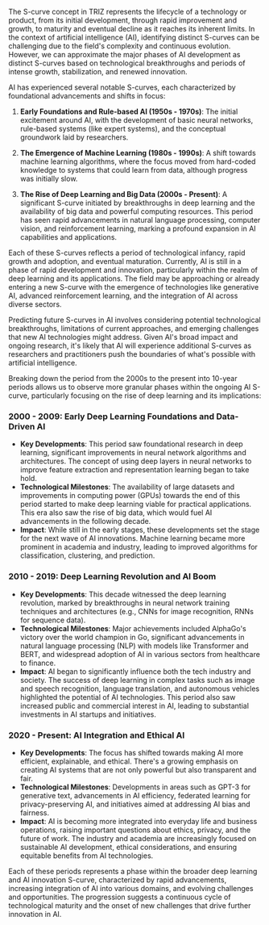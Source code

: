The S-curve concept in TRIZ represents the lifecycle of a technology or product, from its initial development, through rapid improvement and growth, to maturity and eventual decline as it reaches its inherent limits. In the context of artificial intelligence (AI), identifying distinct S-curves can be challenging due to the field's complexity and continuous evolution. However, we can approximate the major phases of AI development as distinct S-curves based on technological breakthroughs and periods of intense growth, stabilization, and renewed innovation. 

AI has experienced several notable S-curves, each characterized by foundational advancements and shifts in focus:

1. **Early Foundations and Rule-based AI (1950s - 1970s)**: The initial excitement around AI, with the development of basic neural networks, rule-based systems (like expert systems), and the conceptual groundwork laid by researchers.

2. **The Emergence of Machine Learning (1980s - 1990s)**: A shift towards machine learning algorithms, where the focus moved from hard-coded knowledge to systems that could learn from data, although progress was initially slow.

3. **The Rise of Deep Learning and Big Data (2000s - Present)**: A significant S-curve initiated by breakthroughs in deep learning and the availability of big data and powerful computing resources. This period has seen rapid advancements in natural language processing, computer vision, and reinforcement learning, marking a profound expansion in AI capabilities and applications.

Each of these S-curves reflects a period of technological infancy, rapid growth and adoption, and eventual maturation. Currently, AI is still in a phase of rapid development and innovation, particularly within the realm of deep learning and its applications. The field may be approaching or already entering a new S-curve with the emergence of technologies like generative AI, advanced reinforcement learning, and the integration of AI across diverse sectors.

Predicting future S-curves in AI involves considering potential technological breakthroughs, limitations of current approaches, and emerging challenges that new AI technologies might address. Given AI's broad impact and ongoing research, it's likely that AI will experience additional S-curves as researchers and practitioners push the boundaries of what's possible with artificial intelligence.

Breaking down the period from the 2000s to the present into 10-year periods allows us to observe more granular phases within the ongoing AI S-curve, particularly focusing on the rise of deep learning and its implications:

### 2000 - 2009: Early Deep Learning Foundations and Data-Driven AI
- **Key Developments**: This period saw foundational research in deep learning,  significant improvements in neural network algorithms and architectures. The concept of using deep layers in neural networks to improve feature extraction and representation learning began to take hold.
- **Technological Milestones**: The availability of large datasets and improvements in computing power (GPUs) towards the end of this period started to make deep learning viable for practical applications. This era also saw the rise of big data, which would fuel AI advancements in the following decade.
- **Impact**: While still in the early stages, these developments set the stage for the next wave of AI innovations. Machine learning became more prominent in academia and industry, leading to improved algorithms for classification, clustering, and prediction.

### 2010 - 2019: Deep Learning Revolution and AI Boom
- **Key Developments**: This decade witnessed the deep learning revolution, marked by breakthroughs in neural network training techniques and architectures (e.g., CNNs for image recognition, RNNs for sequence data). 
- **Technological Milestones**: Major achievements included AlphaGo's victory over the world champion in Go, significant advancements in natural language processing (NLP) with models like Transformer and BERT, and widespread adoption of AI in various sectors from healthcare to finance.
- **Impact**: AI began to significantly influence both the tech industry and society. The success of deep learning in complex tasks such as image and speech recognition, language translation, and autonomous vehicles highlighted the potential of AI technologies. This period also saw increased public and commercial interest in AI, leading to substantial investments in AI startups and initiatives.

### 2020 - Present: AI Integration and Ethical AI
- **Key Developments**: The focus has shifted towards making AI more efficient, explainable, and ethical. There's a growing emphasis on creating AI systems that are not only powerful but also transparent and fair.
- **Technological Milestones**: Developments in areas such as GPT-3 for generative text, advancements in AI efficiency, federated learning for privacy-preserving AI, and initiatives aimed at addressing AI bias and fairness.
- **Impact**: AI is becoming more integrated into everyday life and business operations, raising important questions about ethics, privacy, and the future of work. The industry and academia are increasingly focused on sustainable AI development, ethical considerations, and ensuring equitable benefits from AI technologies.

Each of these periods represents a phase within the broader deep learning and AI innovation S-curve, characterized by rapid advancements, increasing integration of AI into various domains, and evolving challenges and opportunities. The progression suggests a continuous cycle of technological maturity and the onset of new challenges that drive further innovation in AI.
